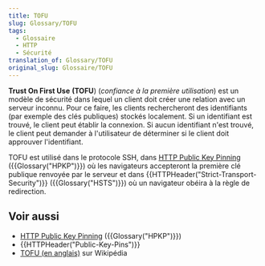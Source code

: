 ```yaml
---
title: TOFU
slug: Glossary/TOFU
tags:
  - Glossaire
  - HTTP
  - Sécurité
translation_of: Glossary/TOFU
original_slug: Glossaire/TOFU
---
```


**Trust On First Use** **(TOFU**) (_confiance à la première utilisation_) est un modèle de sécurité dans lequel un client doit créer une relation avec un serveur inconnu. Pour ce faire, les clients rechercheront des identifiants (par exemple des clés publiques) stockés localement. Si un identifiant est trouvé, le client peut établir la connexion. Si aucun identifiant n'est trouvé, le client peut demander à l'utilisateur de déterminer si le client doit approuver l'identifiant.

TOFU est utilisé dans le protocole SSH, dans [HTTP Public Key Pinning](/fr/docs/Web/HTTP/Public_Key_Pinning) ({{Glossary("HPKP")}}) où les navigateurs accepteront la première clé publique renvoyée par le serveur et dans {{HTTPHeader("Strict-Transport-Security")}} ({{Glossary("HSTS")}}) où un navigateur obéira à la règle de redirection.

## Voir aussi

- [HTTP Public Key Pinning](/fr/docs/Web/HTTP/Public_Key_Pinning) ({{Glossary("HPKP")}})
- {{HTTPHeader("Public-Key-Pins")}}
- [TOFU (en anglais)](https://en.wikipedia.org/wiki/Trust_on_first_use) sur Wikipédia
